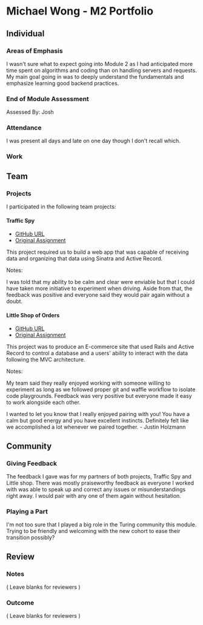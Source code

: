 # Michael Wong - M2 Portfolio

## Individual

### Areas of Emphasis

I wasn't sure what to expect going into Module 2 as I had anticipated more time
spent on algorithms and coding than on handling servers and requests. My main
goal going in was to deeply understand the fundamentals and emphasize learning
good backend practices.

### End of Module Assessment

Assessed By: Josh



### Attendance

I was present all days and late on one day though I don't recall which.

### Work

## Team

### Projects

I participated in the following team projects:

#### Traffic Spy

* [GitHub URL](https://github.com/mcschatz/traffic_spy)
* [Original Assignment](https://github.com/turingschool/curriculum/blob/master/source/projects/traffic_spy.markdown)

This project required us to build a web app that was capable of receiving data
and organizing that data using Sinatra and Active Record.

Notes:




I was told that my ability to be calm and clear were enviable but that I could
have taken more initiative to experiment when driving. Aside from that, the
feedback was positive and everyone said they would pair again without a doubt.

#### Little Shop of Orders

* [GitHub URL](https://github.com/rasensio1/faster_food)
* [Original Assignment](https://github.com/turingschool/curriculum/blob/master/source/projects/little_shop.markdown)

This project was to produce an E-commerce site that used Rails and Active Record
to control a database and a users' ability to interact with the data following
the MVC architecture.

Notes:




My team said they really enjoyed working with someone willing to experiment as
long as we followed proper git and waffle workflow to isolate code playgrounds.
Feedback was very positive but everyone made it easy to work alongside each
other.

I wanted to let you know that I really enjoyed pairing with you! You have a
calm but good energy and you have excellent instincts. Definitely felt like we
accomplished a lot whenever we paired together. - Justin Holzmann

## Community

### Giving Feedback

The feedback I gave was for my partners of both projects, Traffic Spy and Little
shop. There was mostly praiseworthy feedback as everyone I worked with was able
to speak up and correct any issues or misunderstandings right away. I would pair
with any one of them again without hesitation.

### Playing a Part

I'm not too sure that I played a big role in the Turing community this module.
Trying to be friendly and welcoming with the new cohort to ease their
transition possibly?

## Review

### Notes

( Leave blanks for reviewers )

### Outcome

( Leave blanks for reviewers )
